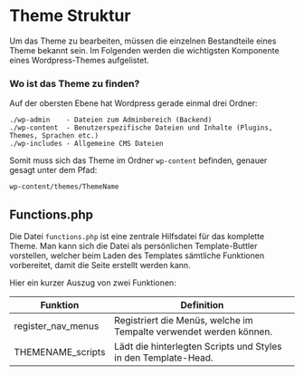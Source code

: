 # Theme Struktur
Um das Theme zu bearbeiten, müssen die einzelnen Bestandteile eines Theme bekannt sein. Im Folgenden werden die wichtigsten Komponente eines Wordpress-Themes aufgelistet.

### Wo ist das Theme zu finden?
Auf der obersten Ebene hat Wordpress gerade einmal drei Ordner:

```text
./wp-admin    - Dateien zum Adminbereich (Backend)
./wp-content  - Benutzerspezifische Dateien und Inhalte (Plugins, Themes, Sprachen etc.)
./wp-includes - Allgemeine CMS Dateien
```

Somit muss sich das Theme im Ordner `wp-content` befinden, genauer gesagt unter dem Pfad:

```
wp-content/themes/ThemeName
``` 

## Functions.php
Die Datei `functions.php` ist eine zentrale Hilfsdatei für das komplette Theme. Man kann sich die Datei als persönlichen Template-Buttler vorstellen, welcher beim Laden des Templates sämtliche Funktionen vorbereitet, damit die Seite erstellt werden kann. 

Hier ein kurzer Auszug von zwei Funktionen:

| Funktion           | Definition                                                           |
|--------------------|----------------------------------------------------------------------|
| register_nav_menus | Registriert die Menüs, welche im Tempalte   verwendet werden können. |
| THEMENAME_scripts  | Lädt die hinterlegten Scripts und Styles in den Template-Head.    |